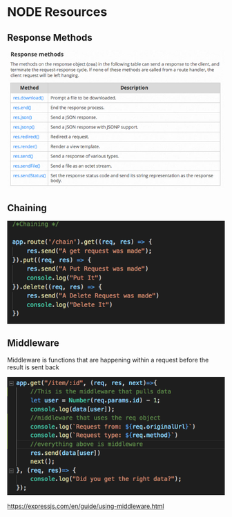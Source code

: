 # NODE Resources

## Response Methods

![res_methods](/public/res_methods.png "Title is optional")

## Chaining

![chaining](/public/chaining.png "Title is optional")

## Middleware

Middleware is functions that are happening within a request before the result is sent back

![Middleware](/public/middleware.png "Title is optional")

https://expressjs.com/en/guide/using-middleware.html